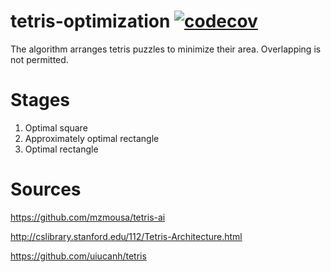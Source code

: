 # tetris-optimization [![codecov](https://codecov.io/gh/skdw/tetris-optimization/branch/main/graph/badge.svg?token=5VAJVKNU49)](https://codecov.io/gh/skdw/tetris-optimization)

The algorithm arranges tetris puzzles to minimize their area. Overlapping is not permitted. 

# Stages

1. Optimal square
2. Approximately optimal rectangle
3. Optimal rectangle

# Sources

https://github.com/mzmousa/tetris-ai

http://cslibrary.stanford.edu/112/Tetris-Architecture.html

https://github.com/uiucanh/tetris

